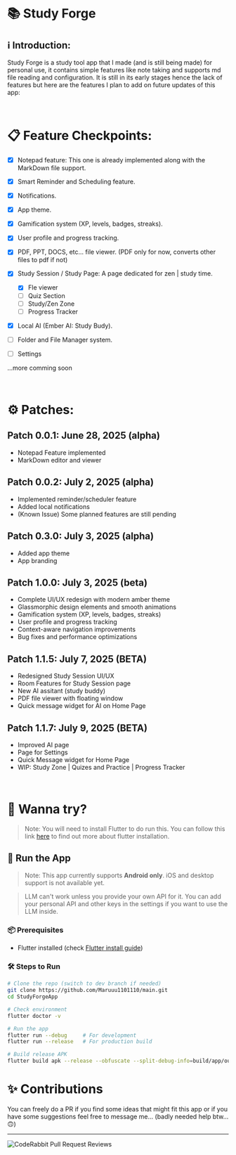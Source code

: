 # 📚️ Study Forge <br />

## ℹ️ Introduction:
<p>
Study Forge is a study tool app that I made (and is still being made) for personal use, it contains simple features like note taking and supports md file reading and configuration.
It is still in its early stages hence the lack of features but here are the features I plan to add on future updates of this app:
</p><br />

# 📋️ Feature Checkpoints:

- [x] Notepad feature: This one is already implemented along with the MarkDown file support.
  
- [x] Smart Reminder and Scheduling feature.

- [x] Notifications.

- [x] App theme.

- [x] Gamification system (XP, levels, badges, streaks).

- [x] User profile and progress tracking. 

- [x] PDF, PPT, DOCS, etc... file viewer. (PDF only for now, converts other files to pdf if not)

- [x] Study Session / Study Page: A page dedicated for zen | study time.
    - [x] Fle viewer
    - [ ] Quiz Section
    - [ ] Study/Zen Zone
    - [ ] Progress Tracker

- [x] Local AI (Ember AI: Study Budy).

- [ ] Folder and File Manager system.

- [ ] Settings




...more comming soon

<br />

# ⚙️ Patches:

## Patch 0.0.1: June 28, 2025 (alpha)
- Notepad Feature implemented
- MarkDown editor and viewer

 
## Patch 0.0.2: July 2, 2025 (alpha)
- Implemented reminder/scheduler feature
- Added local notifications
- (Known Issue) Some planned features are still pending

## Patch 0.3.0: July 3, 2025 (alpha)
- Added app theme
- App branding

## Patch 1.0.0: July 3, 2025 (beta)
- Complete UI/UX redesign with modern amber theme
- Glassmorphic design elements and smooth animations
- Gamification system (XP, levels, badges, streaks)
- User profile and progress tracking
- Context-aware navigation improvements
- Bug fixes and performance optimizations

## Patch 1.1.5: July 7, 2025 (BETA)
- Redesigned Study Session UI/UX
- Room Features for Study Session page
- New AI assitant (study buddy)
- PDF file viewer with floating window
- Quick message widget for AI on Home Page

## Patch 1.1.7: July 9, 2025 (BETA)
- Improved AI page
- Page for Settings
- Quick Message widget for Home Page
- WIP: Study Zone | Quizes and Practice | Progress Tracker


<br />

# 📱 Wanna try?

> Note: You will need to install Flutter to do run this. You can follow this link [here](https://docs.flutter.dev/get-started/install?_gl=1*5f4ujk*_gcl_aw*R0NMLjE3NTE0NTc2NTguQ2p3S0NBandzWlBEQmhCV0Vpd0FEdU82eThXUzREODdQd2h5M2hCdzNWSmViZ0R6MGtHY1E4ZkNERUY5dW5hMnFQRV81TGVqTHFEOExob0N1RThRQXZEX0J3RQ..*_gcl_dc*R0NMLjE3NTE0NTc2NTguQ2p3S0NBandzWlBEQmhCV0Vpd0FEdU82eThXUzREODdQd2h5M2hCdzNWSmViZ0R6MGtHY1E4ZkNERUY5dW5hMnFQRV81TGVqTHFEOExob0N1RThRQXZEX0J3RQ..*_up*MQ..*_gs*MQ..*_ga*NDgxMDU5NjcuMTc1MDM0Mzc4Mw..*_ga_04YGWK0175*czE3NTE0NTc2NTgkbzEwJGcwJHQxNzUxNDU3NjU4JGo2MCRsMCRoMA..&gclid=CjwKCAjwsZPDBhBWEiwADuO6y8WS4D87Pwhy3hBw3VJebgDz0kGcQ8fCDEF9una2qPE_5LejLqD8LhoCuE8QAvD_BwE&gclsrc=aw.ds) to find out more about flutter installation.

## 🚀 Run the App

> Note: This app currently supports **Android only**. iOS and desktop support is not available yet.

> LLM can't work unless you provide your own API for it. You can add your personal API and other keys in the settings if you want to use the LLM inside.

### 📦 Prerequisites
- Flutter installed (check [Flutter install guide](https://docs.flutter.dev/get-started/install))

### 🛠️ Steps to Run
```bash
# Clone the repo (switch to dev branch if needed)
git clone https://github.com/Maruuu1101110/main.git
cd StudyForgeApp

# Check environment
flutter doctor -v

# Run the app
flutter run --debug     # For development
flutter run --release   # For production build

# Build release APK
flutter build apk --release --obfuscate --split-debug-info=build/app/outputs/symbols
```

# ✨️ Contributions
You can freely do a PR if you find some ideas that might fit this app or if you have some suggestions feel free to message me...  (badly needed help btw...🙃)

---

![CodeRabbit Pull Request Reviews](https://img.shields.io/coderabbit/prs/github/Maruuu1101110/StudyForgeApp?utm_source=oss&utm_medium=github&utm_campaign=Maruuu1101110%2FStudyForgeApp&labelColor=171717&color=FF570A&link=https%3A%2F%2Fcoderabbit.ai&label=CodeRabbit+Reviews)
